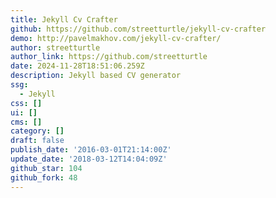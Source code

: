 ```yaml
---
title: Jekyll Cv Crafter
github: https://github.com/streetturtle/jekyll-cv-crafter
demo: http://pavelmakhov.com/jekyll-cv-crafter/
author: streetturtle
author_link: https://github.com/streetturtle
date: 2024-11-28T18:51:06.259Z
description: Jekyll based CV generator
ssg:
  - Jekyll
css: []
ui: []
cms: []
category: []
draft: false
publish_date: '2016-03-01T21:14:00Z'
update_date: '2018-03-12T14:04:09Z'
github_star: 104
github_fork: 48
---
```

